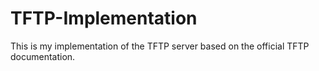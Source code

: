 # TFTP-Implementation
This is my implementation of the TFTP server based on the official TFTP documentation.
